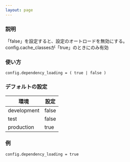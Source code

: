 ```yaml
---
layout: page
---
```

### 説明
「false」を設定すると、設定のオートロードを無効にする。config.cache_classesが「true」のときにのみ有効

### 使い方
    config.dependency_loading = ( true | false )

### デフォルトの設定

環境          | 設定
----------- | -----
development | false
test        | false
production  | true

### 例
    config.dependency_loading = true